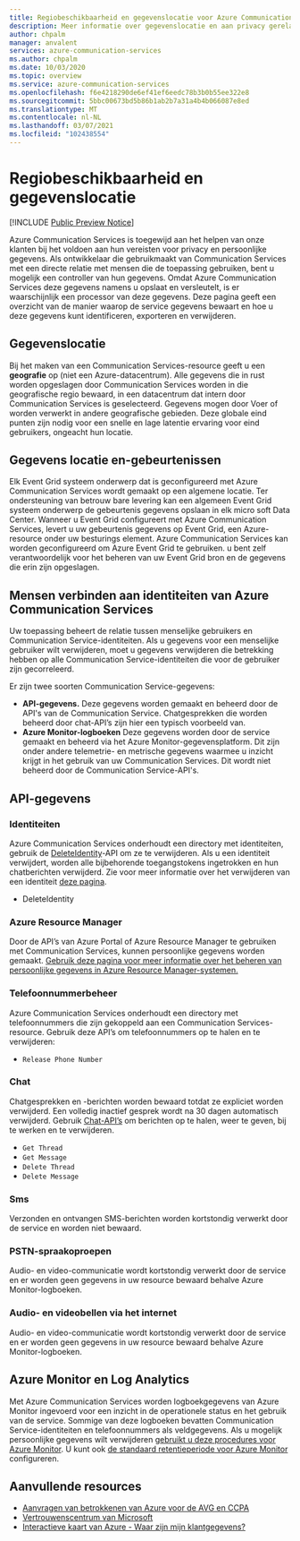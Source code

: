 ```yaml
---
title: Regiobeschikbaarheid en gegevenslocatie voor Azure Communication Services
description: Meer informatie over gegevenslocatie en aan privacy gerelateerde onderwerpen over Azure Communication Services
author: chpalm
manager: anvalent
services: azure-communication-services
ms.author: chpalm
ms.date: 10/03/2020
ms.topic: overview
ms.service: azure-communication-services
ms.openlocfilehash: f6e4218290de6ef41ef6eedc78b3b0b55ee322e8
ms.sourcegitcommit: 5bbc00673bd5b86b1ab2b7a31a4b4b066087e8ed
ms.translationtype: MT
ms.contentlocale: nl-NL
ms.lasthandoff: 03/07/2021
ms.locfileid: "102438554"
---
```

# <a name="region-availability-and-data-residency"></a>Regiobeschikbaarheid en gegevenslocatie

[!INCLUDE [Public Preview Notice](../includes/public-preview-include.md)]

Azure Communication Services is toegewijd aan het helpen van onze klanten bij het voldoen aan hun vereisten voor privacy en persoonlijke gegevens. Als ontwikkelaar die gebruikmaakt van Communication Services met een directe relatie met mensen die de toepassing gebruiken, bent u mogelijk een controller van hun gegevens. Omdat Azure Communication Services deze gegevens namens u opslaat en versleutelt, is er waarschijnlijk een processor van deze gegevens. Deze pagina geeft een overzicht van de manier waarop de service gegevens bewaart en hoe u deze gegevens kunt identificeren, exporteren en verwijderen.

## <a name="data-residency"></a>Gegevenslocatie

Bij het maken van een Communication Services-resource geeft u een **geografie** op (niet een Azure-datacentrum). Alle gegevens die in rust worden opgeslagen door Communication Services worden in die geografische regio bewaard, in een datacentrum dat intern door Communication Services is geselecteerd. Gegevens mogen door Voer of worden verwerkt in andere geografische gebieden. Deze globale eind punten zijn nodig voor een snelle en lage latentie ervaring voor eind gebruikers, ongeacht hun locatie.

## <a name="data-residency-and-events"></a>Gegevens locatie en-gebeurtenissen

Elk Event Grid systeem onderwerp dat is geconfigureerd met Azure Communication Services wordt gemaakt op een algemene locatie. Ter ondersteuning van betrouw bare levering kan een algemeen Event Grid systeem onderwerp de gebeurtenis gegevens opslaan in elk micro soft Data Center. Wanneer u Event Grid configureert met Azure Communication Services, levert u uw gebeurtenis gegevens op Event Grid, een Azure-resource onder uw besturings element. Azure Communication Services kan worden geconfigureerd om Azure Event Grid te gebruiken. u bent zelf verantwoordelijk voor het beheren van uw Event Grid bron en de gegevens die erin zijn opgeslagen.

## <a name="relating-humans-to-azure-communication-services-identities"></a>Mensen verbinden aan identiteiten van Azure Communication Services

Uw toepassing beheert de relatie tussen menselijke gebruikers en Communication Service-identiteiten. Als u gegevens voor een menselijke gebruiker wilt verwijderen, moet u gegevens verwijderen die betrekking hebben op alle Communication Service-identiteiten die voor de gebruiker zijn gecorreleerd.

Er zijn twee soorten Communication Service-gegevens:
- **API-gegevens.** Deze gegevens worden gemaakt en beheerd door de API's van de Communication Service. Chatgesprekken die worden beheerd door chat-API’s zijn hier een typisch voorbeeld van.
- **Azure Monitor-logboeken** Deze gegevens worden door de service gemaakt en beheerd via het Azure Monitor-gegevensplatform. Dit zijn onder andere telemetrie- en metrische gegevens waarmee u inzicht krijgt in het gebruik van uw Communication Services. Dit wordt niet beheerd door de Communication Service-API's.

## <a name="api-data"></a>API-gegevens

### <a name="identities"></a>Identiteiten

Azure Communication Services onderhoudt een directory met identiteiten, gebruik de [DeleteIdentity](/rest/api/communication/communicationidentity/delete)-API om ze te verwijderen. Als u een identiteit verwijdert, worden alle bijbehorende toegangstokens ingetrokken en hun chatberichten verwijderd. Zie voor meer informatie over het verwijderen van een identiteit [deze pagina](../quickstarts/access-tokens.md).

- DeleteIdentity

### <a name="azure-resource-manager"></a>Azure Resource Manager

Door de API’s van Azure Portal of Azure Resource Manager te gebruiken met Communication Services, kunnen persoonlijke gegevens worden gemaakt. [Gebruik deze pagina voor meer informatie over het beheren van persoonlijke gegevens in Azure Resource Manager-systemen.](../../azure-resource-manager/management/resource-manager-personal-data.md)

### <a name="telephone-number-management"></a>Telefoonnummerbeheer

Azure Communication Services onderhoudt een directory met telefoonnummers die zijn gekoppeld aan een Communication Services-resource. Gebruik deze API’s om telefoonnummers op te halen en te verwijderen:
- `Release Phone Number`

### <a name="chat"></a>Chat

Chatgesprekken en -berichten worden bewaard totdat ze expliciet worden verwijderd. Een volledig inactief gesprek wordt na 30 dagen automatisch verwijderd. Gebruik [Chat-API’s](/rest/api/communication/chat/deletechatmessage/deletechatmessage) om berichten op te halen, weer te geven, bij te werken en te verwijderen.

- `Get Thread`
- `Get Message`
- `Delete Thread`
- `Delete Message`

### <a name="sms"></a>Sms

Verzonden en ontvangen SMS-berichten worden kortstondig verwerkt door de service en worden niet bewaard. 

### <a name="pstn-voice-calling"></a>PSTN-spraakoproepen

Audio- en video-communicatie wordt kortstondig verwerkt door de service en er worden geen gegevens in uw resource bewaard behalve Azure Monitor-logboeken.

### <a name="internet-voice-and-video-calling"></a>Audio- en videobellen via het internet

Audio- en video-communicatie wordt kortstondig verwerkt door de service en er worden geen gegevens in uw resource bewaard behalve Azure Monitor-logboeken.

## <a name="azure-monitor-and-log-analytics"></a>Azure Monitor en Log Analytics

Met Azure Communication Services worden logboekgegevens van Azure Monitor ingevoerd voor een inzicht in de operationele status en het gebruik van de service. Sommige van deze logboeken bevatten Communication Service-identiteiten en telefoonnummers als veldgegevens. Als u mogelijk persoonlijke gegevens wilt verwijderen [gebruikt u deze procedures voor Azure Monitor](../../azure-monitor/logs/personal-data-mgmt.md). U kunt ook [de standaard retentieperiode voor Azure Monitor](../../azure-monitor/logs/manage-cost-storage.md) configureren.

## <a name="additional-resources"></a>Aanvullende resources

- [Aanvragen van betrokkenen van Azure voor de AVG en CCPA](/microsoft-365/compliance/gdpr-dsr-azure?preserve-view=true&view=o365-worldwide)
- [Vertrouwenscentrum van Microsoft](https://www.microsoft.com/trust-center/privacy/data-location)
- [Interactieve kaart van Azure - Waar zijn mijn klantgegevens?](https://azuredatacentermap.azurewebsites.net/)
